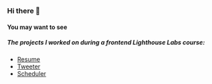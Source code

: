 ### Hi there 👋

#### You may want to see
<!-- [The theme generator I'm working on](https://github.com/caseyjoy/generatetheme) -->
##### The projects I worked on during a frontend Lighthouse Labs course:
- [Resume](https://github.com/caseyjoy/resume)
- [Tweeter](https://github.com/caseyjoy/tweeter)
- [Scheduler](https://github.com/caseyjoy/scheduler)

<!--
**caseyjoy/caseyjoy** is a ✨ _special_ ✨ repository because its `README.md` (this file) appears on your GitHub profile.

Here are some ideas to get you started:

- 🔭 I’m currently working on ...
- 🌱 I’m currently learning ...
- 👯 I’m looking to collaborate on ...
- 🤔 I’m looking for help with ...
- 💬 Ask me about ...
- 📫 How to reach me: ...
- 😄 Pronouns: ...
- ⚡ Fun fact: ...
-->
